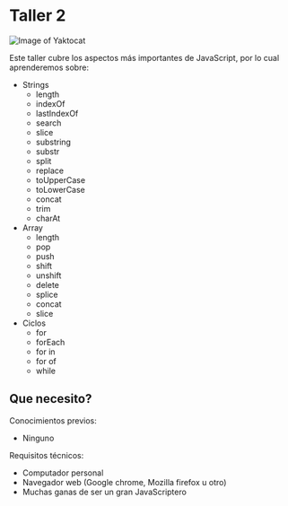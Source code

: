 # Taller 2

![Image of Yaktocat](https://d2z6c3c3r6k4bx.cloudfront.net/uploads/event/logo/1088861/630a3815a886a89423b9b08428ef8972.png)

Este taller cubre los aspectos más importantes de JavaScript, por lo cual
aprenderemos sobre:

* Strings
	- length
	- indexOf
	- lastIndexOf
	- search
	- slice
	- substring
	- substr
	- split
	- replace
	- toUpperCase
	- toLowerCase
	- concat
	- trim
	- charAt
* Array
	- length
	- pop
	- push
	- shift
	- unshift
	- delete
	- splice
	- concat
	- slice
* Ciclos
	- for
	- forEach
	- for in
	- for of
	- while

## Que necesito?

Conocimientos previos:
- Ninguno

Requisitos técnicos:
- Computador personal
- Navegador web (Google chrome, Mozilla firefox u otro)
- Muchas ganas de ser un gran JavaScriptero
